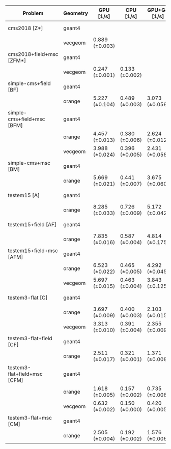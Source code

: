 | Problem                      | Geometry |      GPU [1/s] |      CPU [1/s] |   GPU+G4 [1/s] |   CPU+G4 [1/s] |       G4 [1/s] |
| ---------------------------- | -------- | -------------- | -------------- | -------------- | -------------- | -------------- |
| cms2018 [Z*]                 | geant4   |                |                |                |                | 0.216 (±0.001) |
|                              | vecgeom  | 0.889 (±0.003) |                |                | 0.203 (±0.001) |                |
| cms2018+field+msc [ZFM*]     | geant4   |                |                |                |                | 0.094 (±0.001) |
|                              | vecgeom  | 0.247 (±0.001) | 0.133 (±0.002) |                | 0.109 (±0.001) |                |
| simple-cms+field [BF]        | geant4   |                |                |                |                | 0.298 (±0.008) |
|                              | orange   | 5.227 (±0.104) | 0.489 (±0.003) | 3.073 (±0.059) | 0.351 (±0.001) |                |
| simple-cms+field+msc [BFM]   | geant4   |                |                |                |                | 0.247 (±0.004) |
|                              | orange   | 4.457 (±0.013) | 0.380 (±0.006) | 2.624 (±0.012) | 0.288 (±0.009) |                |
|                              | vecgeom  | 3.988 (±0.024) | 0.396 (±0.005) | 2.431 (±0.058) | 0.304 (±0.001) |                |
| simple-cms+msc [BM]          | geant4   |                |                |                |                | 0.317 (±0.006) |
|                              | orange   | 5.669 (±0.021) | 0.441 (±0.007) | 3.675 (±0.060) | 0.328 (±0.001) |                |
| testem15 [A]                 | geant4   |                |                |                |                | 0.469 (±0.004) |
|                              | orange   | 8.285 (±0.033) | 0.726 (±0.009) | 5.172 (±0.042) | 0.427 (±0.002) |                |
| testem15+field [AF]          | geant4   |                |                |                |                | 0.366 (±0.008) |
|                              | orange   | 7.835 (±0.016) | 0.587 (±0.004) | 4.814 (±0.175) | 0.392 (±0.001) |                |
| testem15+field+msc [AFM]     | geant4   |                |                |                |                | 0.279 (±0.007) |
|                              | orange   | 6.523 (±0.022) | 0.465 (±0.005) | 4.292 (±0.045) | 0.339 (±0.007) |                |
|                              | vecgeom  | 5.697 (±0.015) | 0.463 (±0.004) | 3.843 (±0.125) | 0.346 (±0.002) |                |
| testem3-flat [C]             | geant4   |                |                |                |                | 0.245 (±0.002) |
|                              | orange   | 3.697 (±0.009) | 0.400 (±0.003) | 2.103 (±0.015) | 0.218 (±0.001) |                |
|                              | vecgeom  | 3.313 (±0.010) | 0.391 (±0.004) | 2.355 (±0.009) | 0.226 (±0.001) |                |
| testem3-flat+field [CF]      | geant4   |                |                |                |                | 0.183 (±0.007) |
|                              | orange   | 2.511 (±0.017) | 0.321 (±0.001) | 1.371 (±0.008) | 0.202 (±0.000) |                |
| testem3-flat+field+msc [CFM] | geant4   |                |                |                |                | 0.117 (±0.001) |
|                              | orange   | 1.618 (±0.005) | 0.157 (±0.002) | 0.735 (±0.006) | 0.133 (±0.002) |                |
|                              | vecgeom  | 0.632 (±0.002) | 0.150 (±0.000) | 0.420 (±0.005) | 0.133 (±0.000) |                |
| testem3-flat+msc [CM]        | geant4   |                |                |                |                | 0.141 (±0.003) |
|                              | orange   | 2.505 (±0.004) | 0.192 (±0.002) | 1.576 (±0.006) | 0.151 (±0.000) |                |
